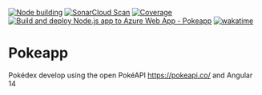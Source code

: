 [![Node building](https://github.com/sergio-vilchis/pokeapp/actions/workflows/node.js.yml/badge.svg?branch=master)](https://github.com/sergio-vilchis/pokeapp/actions/workflows/node.js.yml)
[![SonarCloud Scan](https://github.com/sergio-vilchis/pokeapp/actions/workflows/sonar.yml/badge.svg?branch=master)](https://github.com/sergio-vilchis/pokeapp/actions/workflows/sonar.yml)
[![Coverage](https://sonarcloud.io/api/project_badges/measure?project=sergio-vilchis_pokeapp&metric=coverage)](https://sonarcloud.io/summary/new_code?id=sergio-vilchis_pokeapp)
[![Build and deploy Node.js app to Azure Web App - Pokeapp](https://github.com/sergio-vilchis/pokeapp/actions/workflows/master_pokeapp.yml/badge.svg?branch=master)](https://github.com/sergio-vilchis/pokeapp/actions/workflows/master_pokeapp.yml)
[![wakatime](https://wakatime.com/badge/user/d0c3dbf1-42ae-4182-b7ce-c2c7f7855c37/project/7239412e-1614-4608-b95a-38dc2b77d638.svg)](https://wakatime.com/badge/user/d0c3dbf1-42ae-4182-b7ce-c2c7f7855c37/project/7239412e-1614-4608-b95a-38dc2b77d638)

# Pokeapp

Pokédex develop using the open PokéAPI https://pokeapi.co/  and Angular 14


